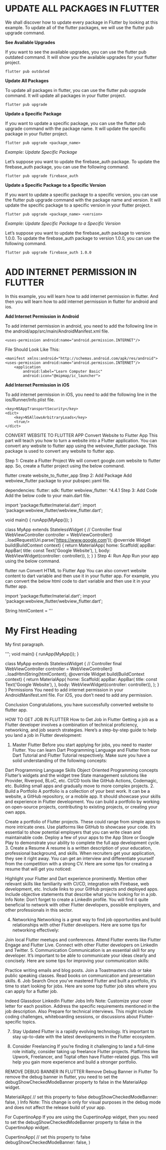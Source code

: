 # UPDATE ALL PACKAGES IN FLUTTER

We shall discover how to update every package in Flutter by looking at this example. To update all of the flutter packages, we will use the flutter pub upgrade command.

**See Available Upgrades**

If you want to see the available upgrades, you can use the flutter pub outdated command. It will show you the available upgrades for your flutter project.

`flutter pub outdated`

**Update All Packages**

To update all packages in flutter, you can use the flutter pub upgrade command. It will update all packages in your flutter project.

`flutter pub upgrade`

**Update a Specific Package**

If you want to update a specific package, you can use the flutter pub upgrade command with the package name. It will update the specific package in your flutter project.

`flutter pub upgrade <package_name>`

*Example: Update Specific Package*

Let’s suppose you want to update the firebase_auth package. To update the firebase_auth package, you can use the following command.

`flutter pub upgrade firebase_auth`

**Update a Specific Package to a Specific Version**

If you want to update a specific package to a specific version, you can use the flutter pub upgrade command with the package name and version. It will update the specific package to a specific version in your flutter project.

`flutter pub upgrade <package_name> <version>`

*Example: Update Specific Package to a Specific Version*

Let’s suppose you want to update the firebase_auth package to version 1.0.0. To update the firebase_auth package to version 1.0.0, you can use the following command.

`flutter pub upgrade firebase_auth 1.0.0`


# ADD INTERNET PERMISSION IN FLUTTER
In this example, you will learn how to add internet permission in flutter. And then you will learn how to add internet permission in flutter for android and ios.

**Add Internet Permission in Android**

To add internet permission in android, you need to add the following line in the android/app/src/main/AndroidManifest.xml file.

`<uses-permission android:name="android.permission.INTERNET"/>`

File Should Look Like This:

```
<manifest xmlns:android="http://schemas.android.com/apk/res/android">
<uses-permission android:name="android.permission.INTERNET"/>
    <application
        android:label="Learn Computer Basic"
        android:icon="@mipmap/ic_launcher">
```

**Add Internet Permission in iOS**

To add internet permission in iOS, you need to add the following line in the ios/Runner/Info.plist file.

```
<key>NSAppTransportSecurity</key>
<dict>
    <key>NSAllowsArbitraryLoads</key>
    <true/>
</dict>
```


CONVERT WEBSITE TO FLUTTER APP
Convert Website to Flutter App
This part will teach you how to turn a website into a Flutter application. You can convert any website to flutter app using the webview_flutter package. This package is used to convert any website to flutter app.

Step 1: Create a Flutter Project
We will convert google.com website to flutter app. So, create a flutter project using the below command.

flutter create website_to_flutter_app
Step 2: Add Package
Add webview_flutter package to your pubspec.yaml file.

dependencies:
  flutter:
    sdk: flutter
  webview_flutter: ^4.4.1
Step 3: Add Code
Add the below code to your main.dart file.

import 'package:flutter/material.dart';
import 'package:webview_flutter/webview_flutter.dart';

void main() {
  runApp(MyApp());
}

class MyApp extends StatelessWidget {
  // Controller
  final WebViewController controller = WebViewController()
    ..loadRequest(Uri.parse('https://www.google.com'));
  @override
  Widget build(BuildContext context) {
    return MaterialApp(
      home: Scaffold(
          appBar: AppBar(
            title: const Text('Google Website'),
          ),
          body: WebViewWidget(controller: controller)),
    );
  }
}
Step 4: Run App
Run your app using the below command.

flutter run
Convert HTML to Flutter App
You can also convert website content to dart variable and then use it in your flutter app. For example, you can convert the below html code to dart variable and then use it in your flutter app.

import 'package:flutter/material.dart';
import 'package:webview_flutter/webview_flutter.dart';

String htmlContent = '''
<!DOCTYPE html>
<html>
<body>

<h1>My First Heading</h1>
<p>My first paragraph.</p>

</body>
</html>
''';
void main() {
  runApp(MyApp());
}

class MyApp extends StatelessWidget {
  // Controller
  final WebViewController controller = WebViewController()
    ..loadHtmlString(htmlContent);
  @override
  Widget build(BuildContext context) {
    return MaterialApp(
      home: Scaffold(
          appBar: AppBar(
            title: const Text('Google Website'),
          ),
          body: WebViewWidget(controller: controller)),
    );
  }
}
Permissions
You need to add internet permission in your AndroidManifest.xml file. For iOS, you don’t need to add any permission.

<uses-permission android:name="android.permission.INTERNET"/>
Conclusion
Congratulations, you have successfully converted website to flutter app.


HOW TO GET JOB IN FLUTTER
How to Get Job in Flutter
Getting a job as a Flutter developer involves a combination of technical proficiency, networking, and job search strategies. Here’s a step-by-step guide to help you land a job in Flutter development:

1. Master Flutter
Before you start applying for jobs, you need to master Flutter. You can learn Dart Programming Language and Flutter from our Dart Tutorial and Flutter Tutorial respectively. Make sure you have a solid understanding of the following concepts:

Dart Programming Language Skills
Object Oriented Programming concepts
Flutter’s widgets and the widget tree
State management solutions like Provider, Riverpod, BLoC, etc.
CI/CD tools like GitHub Actions, Codemagic, etc.
Building small apps and gradually move to more complex projects.
2. Build a Portfolio
A portfolio is a collection of your best work. It can be a website, a GitHub repository, or a mobile app. It should showcase your skills and experience in Flutter development. You can build a portfolio by working on open-source projects, contributing to existing projects, or creating your own apps.

Create a portfolio of Flutter projects. These could range from simple apps to more intricate ones.
Use platforms like GitHub to showcase your code. It’s essential to show potential employers that you can write clean and maintainable code.
Deploy a few of your apps to the App Store or Google Play to demonstrate your ability to complete the full app development cycle.
3. Create a Resume
A resume is a written description of your education, professional background, and skills. When recruiters get your application, they see it right away. You can get an interview and differentiate yourself from the competition with a strong CV. Here are some tips for creating a resume that will get you noticed:

Highlight your Flutter and Dart experience prominently.
Mention other relevant skills like familiarity with CI/CD, integration with Firebase, web development, etc.
Include links to your GitHub projects and deployed apps.
Include objective statements that describe what you’re looking for in a job.
 Info
Note: Don’t forget to create a LinkedIn profile. You will find it quite beneficial to network with other Flutter developers, possible employers, and other professionals in this sector.

4. Networking
Networking is a great way to find job opportunities and build relationships with other Flutter developers. Here are some tips for networking effectively:

Join local Flutter meetups and conferences.
Attend Flutter events like Flutter Engage and Flutter Live.
Connect with other Flutter developers on LinkedIn and Twitter.
5. Communication
Communication is an essential skill for any developer. It’s important to be able to communicate your ideas clearly and concisely. Here are some tips for improving your communication skills:

Practice writing emails and blog posts.
Join a Toastmasters club or take public speaking classes.
Read books on communication and presentation skills.
6. Job Search
Once you’ve mastered Flutter and built a portfolio, it’s time to start looking for jobs. Here are some top flutter job sites where you can apply for a flutter job.

Indeed
Glassdoor
LinkedIn
Flutter Jobs
 Info
Note: Customize your cover letter for each position. Address the specific requirements mentioned in the job description. Also Prepare for technical interviews. This might include coding challenges, whiteboarding sessions, or discussions about Flutter-specific topics.

7. Stay Updated
Flutter is a rapidly evolving technology. It’s important to stay up-to-date with the latest developments in the Flutter ecosystem.

8. Consider Freelancing
If you’re finding it challenging to land a full-time role initially, consider taking up freelance Flutter projects. Platforms like Upwork, Freelancer, and Toptal often have Flutter-related gigs. This will help you gain more experience and build a stronger portfolio.



REMOVE DEBUG BANNER IN FLUTTER
Remove Debug Banner in Flutter
To remove the debug banner in flutter, you need to set the debugShowCheckedModeBanner property to false in the MaterialApp widget.

MaterialApp(
    // set this property to false
  debugShowCheckedModeBanner: false,
)
 Info
Note: This change is only for visual purposes in the debug mode and does not affect the release build of your app.

For CupertinoApp
If you are using the CupertinoApp widget, then you need to set the debugShowCheckedModeBanner property to false in the CupertinoApp widget.

CupertinoApp(
    // set this property to false
  debugShowCheckedModeBanner: false,
)